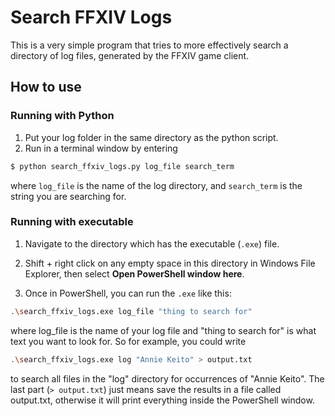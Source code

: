 # Search FFXIV Logs

This is a very simple program that tries to more effectively search a directory of log files, generated by the FFXIV game client.

## How to use

### Running with Python
1. Put your log folder in the same directory as the python script.
2. Run in a terminal window by entering
```bash
$ python search_ffxiv_logs.py log_file search_term
```
where `log_file` is the name of the log directory, and `search_term` is the string you are searching for.

### Running with executable
1. Navigate to the directory which has the executable (`.exe`) file.
1. Shift + right click on any empty space in this directory in Windows File Explorer, then select **Open PowerShell window here**.

2. Once in PowerShell, you can run the `.exe` like this:
```bash
.\search_ffxiv_logs.exe log_file "thing to search for"
```
where log_file is the name of your log file and "thing to search for" is what text you want to look for. So for example, you could write
```bash
.\search_ffxiv_logs.exe log "Annie Keito" > output.txt
```
to search all files in the "log" directory for occurrences of "Annie Keito". The last part (`> output.txt`) just means save the results in a file called output.txt, otherwise it will print everything inside the PowerShell window.